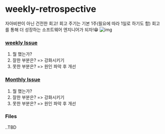 # weekly-retrospective
자아비판이 아닌 건전한 회고! 회고 주기는 기본 1주(필요에 따라 1일로 하기도 함) 회고를 통해 더 성장하는 소프트웨어 엔지니어가 되자!😁
![img](https://miro.medium.com/max/3816/1*cvnWXRKpbiMNPAUz5Vex9A.png)
### [weekly Issue](https://github.com/ready-techie/weekly-Retrospective/issues)
1. 뭘 했는가?
2. 잘한 부분은? => 강화시키기
3. 못한 부분은? => 원인 파악 후 개선

### [Monthly Issue](https://github.com/ready-techie/weekly-Retrospective/issues)
1. 뭘 했는가?
2. 잘한 부분은? => 강화시키기
3. 못한 부분은? => 원인 파악 후 개선

### Files
..TBD
